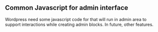 ## Common Javascript for admin interface
Wordpress need some javascript code for that will run in admin area to support 
interactions while creating admin blocks. In future, other features.